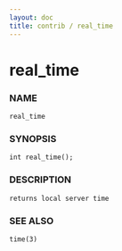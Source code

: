 ```yaml
---
layout: doc
title: contrib / real_time
---
```

# real_time

### NAME

    real_time

### SYNOPSIS

    int real_time();

### DESCRIPTION

    returns local server time

### SEE ALSO

    time(3)

